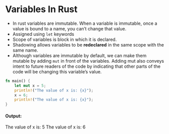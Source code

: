 # Variables In Rust

- In rust variables are immutable. When a variable is immutable, once a value is bound to a name, you can’t change that value.
- Assigned using `let` keywords
- Scope of variables is block in which it is declared.
- Shadowing allows variables to be <b>redeclared</b> in the same scope with the same name.
- Although variables are immutable by default, we can make them mutable by adding `mut` in front of the variables. Adding mut also conveys intent to future readers of the code by indicating that other parts of the code will be changing this variable’s value.

```Rust
fn main() {
    let mut x = 5;
    println!("The value of x is: {x}");
    x = 6;
    println!("The value of x is: {x}");
}
```

#### Output:

The value of x is: 5
The value of x is: 6
